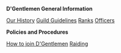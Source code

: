 __D'Gentlemen General Information__

[Our History](Our_History)
[Guild Guidelines](Guild_Guidelines)
[Ranks](Ranks)
[Officers](Officers)

__Policies and Procedures__

[How to join D'Gentlemen](How_to_join_D'Gentlemen)
[Raiding](Raiding)
